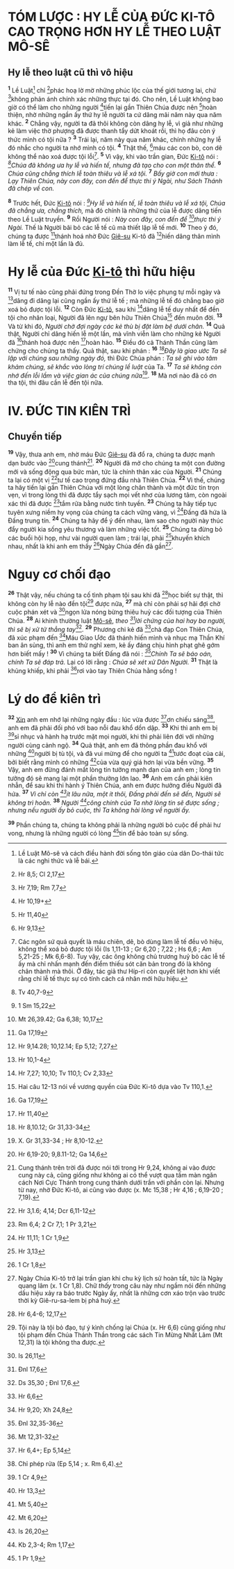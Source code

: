 # TÓM LƯỢC : HY LỄ CỦA ĐỨC KI-TÔ CAO TRỌNG HƠN HY LỄ THEO LUẬT MÔ-SÊ

## Hy lễ theo luật cũ thì vô hiệu
<sup><b>1</b></sup> Lề Luật[^1] chỉ [^1*]phác hoạ lờ mờ những phúc lộc của thế giới tương lai, chứ [^2*]không phản ánh chính xác những thực tại đó. Cho nên, Lề Luật không bao giờ có thể làm cho những người [^3*]tiến lại gần Thiên Chúa được nên [^4*]hoàn thiện, nhờ những ngần ấy thứ hy lễ người ta cứ dâng mãi năm này qua năm khác. <sup><b>2</b></sup> Chẳng vậy, người ta đã thôi không còn dâng hy lễ, vì giả như những kẻ làm việc thờ phượng đã được thanh tẩy dứt khoát rồi, thì họ đâu còn ý thức mình có tội nữa ? <sup><b>3</b></sup> Trái lại, năm này qua năm khác, chính những hy lễ đó nhắc cho người ta nhớ mình có tội. <sup><b>4</b></sup> Thật thế, [^5*]máu các con bò, con dê không thể nào xoá được tội lỗi[^2]. <sup><b>5</b></sup> Vì vậy, khi vào trần gian, Đức [Ki-tô]() nói : *[^6*]Chúa đã không ưa hy lễ và hiến tế, nhưng đã tạo cho con một thân thể.* <sup><b>6</b></sup> *Chúa cũng chẳng thích lễ toàn thiêu và lễ xá tội.* <sup><b>7</b></sup> *Bấy giờ con mới thưa : Lạy Thiên Chúa, này con đây, con đến để thực thi ý Ngài, như Sách Thánh đã chép về con.*

<sup><b>8</b></sup> Trước hết, Đức [Ki-tô]() nói : *[^7*]Hy lễ và hiến tế, lễ toàn thiêu và lễ xá tội, Chúa đã chẳng ưa, chẳng thích,* mà đó chính là những thứ của lễ được dâng tiến theo Lề Luật truyền. <sup><b>9</b></sup> Rồi Người nói : *Này con đây, con đến để [^8*]thực thi ý Ngài.* Thế là Người bãi bỏ các lễ tế cũ mà thiết lập lễ tế mới. <sup><b>10</b></sup> Theo ý đó, chúng ta được [^9*]thánh hoá nhờ Đức [Giê-su]() Ki-tô đã [^10*]hiến dâng thân mình làm lễ tế, chỉ một lần là đủ.


# Hy lễ của Đức [Ki-tô]() thì hữu hiệu
<sup><b>11</b></sup> Vị tư tế nào cũng phải đứng trong Đền Thờ lo việc phụng tự mỗi ngày và [^11*]dâng đi dâng lại cũng ngần ấy thứ lễ tế ; mà những lễ tế đó chẳng bao giờ xoá bỏ được tội lỗi. <sup><b>12</b></sup> Còn Đức [Ki-tô](), sau khi [^12*]dâng lễ tế duy nhất để đền tội cho nhân loại, Người đã lên ngự bên hữu Thiên Chúa[^3] đến muôn đời. <sup><b>13</b></sup> Và từ khi đó, *Người chờ đợi ngày các kẻ thù bị đặt làm bệ dưới chân.* <sup><b>14</b></sup> Quả thật, Người chỉ dâng hiến lễ một lần, mà vĩnh viễn làm cho những kẻ Người đã [^13*]thánh hoá được nên [^14*]hoàn hảo. <sup><b>15</b></sup> Điều đó cả Thánh Thần cũng làm chứng cho chúng ta thấy. Quả thật, sau khi phán : <sup><b>16</b></sup> *[^15*]Đây là giao ước Ta sẽ lập với chúng sau những ngày đó,* thì Đức Chúa phán : *Ta sẽ ghi vào tâm khảm chúng, sẽ khắc vào lòng trí chúng lề luật* của Ta. <sup><b>17</b></sup> *Ta sẽ không còn nhớ đến lỗi lầm và việc gian ác của chúng nữa*[^4]. <sup><b>18</b></sup> Mà nơi nào đã có ơn tha tội, thì đâu cần lễ đền tội nữa.


# IV. ĐỨC TIN KIÊN TRÌ

## Chuyển tiếp
<sup><b>19</b></sup> Vậy, thưa anh em, nhờ máu Đức [Giê-su]() đã đổ ra, chúng ta được mạnh dạn bước vào [^16*]cung thánh[^5]. <sup><b>20</b></sup> Người đã mở cho chúng ta một con đường mới và sống động qua bức màn, tức là chính thân xác của Người. <sup><b>21</b></sup> Chúng ta lại có một vị [^17*]tư tế cao trọng đứng đầu nhà Thiên Chúa. <sup><b>22</b></sup> Vì thế, chúng ta hãy tiến lại gần Thiên Chúa với một lòng chân thành và một đức tin trọn vẹn, vì trong lòng thì đã được tẩy sạch mọi vết nhơ của lương tâm, còn ngoài xác thì đã được [^18*]tắm rửa bằng nước tinh tuyền. <sup><b>23</b></sup> Chúng ta hãy tiếp tục tuyên xưng niềm hy vọng của chúng ta cách vững vàng, vì [^19*]Đấng đã hứa là Đấng trung tín. <sup><b>24</b></sup> Chúng ta hãy để ý đến nhau, làm sao cho người này thúc đẩy người kia sống yêu thương và làm những việc tốt. <sup><b>25</b></sup> Chúng ta đừng bỏ các buổi hội họp, như vài người quen làm ; trái lại, phải [^20*]khuyến khích nhau, nhất là khi anh em thấy [^21*]Ngày Chúa đến đã gần[^6].


# Nguy cơ chối đạo
<sup><b>26</b></sup> Thật vậy, nếu chúng ta cố tình phạm tội sau khi đã [^22*]học biết sự thật, thì không còn hy lễ nào đền tội[^7] được nữa, <sup><b>27</b></sup> mà chỉ còn phải sợ hãi đợi chờ cuộc phán xét và [^23*]ngọn lửa nóng bừng thiêu huỷ các đối tượng của Thiên Chúa. <sup><b>28</b></sup> Ai khinh thường luật [Mô-sê](), *theo [^24*]lời chứng của hai hay ba người, thì sẽ bị xử tử thẳng tay*[^8]. <sup><b>29</b></sup> Phương chi kẻ đã [^25*]chà đạp Con Thiên Chúa, đã xúc phạm đến [^26*]Máu Giao Ước đã thánh hiến mình và nhục mạ Thần Khí ban ân sủng, thì anh em thử nghĩ xem, kẻ ấy đáng chịu hình phạt ghê gớm hơn biết mấy ! <sup><b>30</b></sup> Vì chúng ta biết Đấng đã nói : *[^27*]Chính Ta sẽ báo oán, chính Ta sẽ đáp trả.* Lại có lời rằng : *Chúa sẽ xét xử Dân Người.* <sup><b>31</b></sup> Thật là khủng khiếp, khi phải [^28*]rơi vào tay Thiên Chúa hằng sống !


# Lý do để kiên trì
<sup><b>32</b></sup> [Xin]() anh em nhớ lại những ngày đầu : lúc vừa được [^29*]ơn chiếu sáng[^9], anh em đã phải đối phó với bao nỗi đau khổ dồn dập. <sup><b>33</b></sup> Khi thì anh em bị [^30*]sỉ nhục và hành hạ trước mặt mọi người, khi thì phải liên đới với những người cùng cảnh ngộ. <sup><b>34</b></sup> Quả thật, anh em đã thông phần đau khổ với những [^31*]người bị tù tội, và đã vui mừng để cho người ta [^32*]tước đoạt của cải, bởi biết rằng mình có những [^33*]của vừa quý giá hơn lại vừa bền vững. <sup><b>35</b></sup> Vậy, anh em đừng đánh mất lòng tin tưởng mạnh dạn của anh em ; lòng tin tưởng đó sẽ mang lại một phần thưởng lớn lao. <sup><b>36</b></sup> Anh em cần phải kiên nhẫn, để sau khi thi hành ý Thiên Chúa, anh em được hưởng điều Người đã hứa. <sup><b>37</b></sup> *Vì chỉ còn [^34*]ít lâu nữa, một ít thôi, Đấng phải đến sẽ đến, Người sẽ không trì hoãn.* <sup><b>38</b></sup> *Người [^35*]công chính của Ta nhờ lòng tin sẽ được sống ; nhưng nếu người ấy bỏ cuộc, thì Ta không hài lòng về người ấy.*

<sup><b>39</b></sup> Phần chúng ta, chúng ta không phải là những người bỏ cuộc để phải hư vong, nhưng là những người có lòng [^36*]tin để bảo toàn sự sống.

[^1]: Lề Luật Mô-sê và cách điều hành đời sống tôn giáo của dân Do-thái tức là các nghi thức và lễ bái.
[^2]: Các ngôn sứ quả quyết là máu chiên, dê, bò dùng làm lễ tế đều vô hiệu, không thể xoá bỏ được tội lỗi (Is 1,11-13 ; Gr 6,20 ; 7,22 ; Hs 6,6 ; Am 5,21-25 ; Mk 6,6-8). Tuy vậy, các ông không chủ trương huỷ bỏ các lễ tế ấy mà chỉ nhấn mạnh đến điểm thiếu sót căn bản trong đó là không chân thành mà thôi. Ở đây, tác giả thư Híp-ri còn quyết liệt hơn khi viết rằng chỉ lễ tế thực sự có tính cách cá nhân mới hữu hiệu.
[^3]: Hai câu 12-13 nói về vương quyền của Đức Ki-tô dựa vào Tv 110,1.
[^4]: X. Gr 31,33-34 ; Hr 8,10-12.
[^5]: Cung thánh trên trời đã được nói tới trong Hr 9,24, không ai vào được cung này cả, cũng giống như không ai có thể vượt qua tấm màn ngăn cách Nơi Cực Thánh trong cung thánh dưới trần với phần còn lại. Nhưng từ nay, nhờ Đức Ki-tô, ai cũng vào được (x. Mc 15,38 ; Hr 4,16 ; 6,19-20 ; 7,19).
[^6]: Ngày Chúa Ki-tô trở lại trần gian khi chu kỳ lịch sử hoàn tất, tức là Ngày quang lâm (x. 1 Cr 1,8). Chữ *thấy* trong câu này như ngầm nói đến những dấu hiệu xảy ra báo trước Ngày ấy, nhất là những cơn xáo trộn vào trước thời kỳ Giê-ru-sa-lem bị phá huỷ.
[^7]: Tội này là tội bỏ đạo, tự ý kình chống lại Chúa (x. Hr 6,6) cũng giống như tội phạm đến Chúa Thánh Thần trong các sách Tin Mừng Nhất Lãm (Mt 12,31) là tội không tha được.
[^8]: Ds 35,30 ; Đnl 17,6.
[^9]: Chỉ phép rửa (Ep 5,14 ; x. Rm 6,4).
[^1*]: Hr 8,5; Cl 2,17
[^2*]: Hr 7,19; Rm 7,7
[^3*]: Hr 10,19+
[^4*]: Hr 11,40
[^5*]: Hr 9,13
[^6*]: Tv 40,7-9
[^7*]: 1 Sm 15,22
[^8*]: Mt 26,39.42; Ga 6,38; 10,17
[^9*]: Ga 17,19
[^10*]: Hr 9,14.28; 10,12.14; Ep 5,12; 7,27
[^11*]: Hr 10,1-4
[^12*]: Hr 7,27; 10,10; Tv 110,1; Cv 2,33
[^13*]: Ga 17,19
[^14*]: Hr 11,40
[^15*]: Hr 8,10.12; Gr 31,33-34
[^16*]: Hr 6,19-20; 9,8.11-12; Ga 14,6
[^17*]: Hr 3,1.6; 4,14; Dcr 6,11-12
[^18*]: Rm 6,4; 2 Cr 7,1; 1 Pr 3,21
[^19*]: Hr 11,11; 1 Cr 1,9
[^20*]: Hr 3,13
[^21*]: 1 Cr 1,8
[^22*]: Hr 6,4-6; 12,17
[^23*]: Is 26,11
[^24*]: Đnl 17,6
[^25*]: Hr 6,6
[^26*]: Hr 9,20; Xh 24,8
[^27*]: Đnl 32,35-36
[^28*]: Mt 12,31-32
[^29*]: Hr 6,4+; Ep 5,14
[^30*]: 1 Cr 4,9
[^31*]: Hr 13,3
[^32*]: Mt 5,40
[^33*]: Mt 6,20
[^34*]: Is 26,20
[^35*]: Kb 2,3-4; Rm 1,17
[^36*]: 1 Pr 1,9
